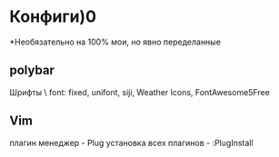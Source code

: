 # Конфиги)0
*Необязательно на 100% мои, но явно переделанные 
## polybar
Шрифты \ font: fixed, unifont, siji, Weather Icons, FontAwesome5Free

## Vim
плагин менеджер - Plug
установка всех плагинов - :PlugInstall
